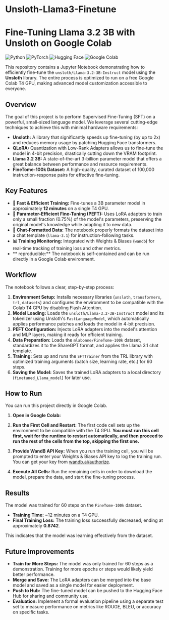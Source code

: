 # Unsloth-Llama3-Finetune
# Fine-Tuning Llama 3.2 3B with Unsloth on Google Colab

![Python](https://img.shields.io/badge/Python-3.10%2B-blue?style=for-the-badge&logo=python)
![PyTorch](https://img.shields.io/badge/PyTorch-2.7.1-orange?style=for-the-badge&logo=pytorch)
![Hugging Face](https://img.shields.io/badge/%F0%9F%A4%97%20Hugging%20Face-Models%20%26%20Datasets-yellow?style=for-the-badge)
![Google Colab](https://img.shields.io/badge/Google%20Colab-T4%20GPU-purple?style=for-the-badge&logo=googlecolab)

This repository contains a Jupyter Notebook demonstrating how to efficiently fine-tune the `unsloth/Llama-3.2-3B-Instruct` model using the **Unsloth** library. The entire process is optimized to run on a free Google Colab T4 GPU, making advanced model customization accessible to everyone.

## Overview

The goal of this project is to perform Supervised Fine-Tuning (SFT) on a powerful, small-sized language model. We leverage several cutting-edge techniques to achieve this with minimal hardware requirements:

- **Unsloth:** A library that significantly speeds up fine-tuning (by up to 2x) and reduces memory usage by patching Hugging Face transformers.
- **QLoRA:** Quantization with Low-Rank Adapters allows us to fine-tune the model in 4-bit precision, drastically cutting down the VRAM footprint.
- **Llama 3.2 3B:** A state-of-the-art 3-billion parameter model that offers a great balance between performance and resource requirements.
- **FineTome-100k Dataset:** A high-quality, curated dataset of 100,000 instruction-response pairs for effective fine-tuning.

## Key Features

- **🚀 Fast & Efficient Training:** Fine-tunes a 3B parameter model in approximately **12 minutes** on a single T4 GPU.
- **🧠 Parameter-Efficient Fine-Tuning (PEFT):** Uses LoRA adapters to train only a small fraction (0.75%) of the model's parameters, preserving the original model's knowledge while adapting it to new data.
- **💬 Chat-Formatted Data:** The notebook properly formats the dataset into a chat template (`llama-3.1`) for instruction-following tasks.
- **📊 Training Monitoring:** Integrated with Weights & Biases (`wandb`) for real-time tracking of training loss and other metrics.
- ** reproducible:** The notebook is self-contained and can be run directly in a Google Colab environment.

## Workflow

The notebook follows a clear, step-by-step process:

1.  **Environment Setup:** Installs necessary libraries (`unsloth`, `transformers`, `trl`, `datasets`) and configures the environment to be compatible with the Colab T4 GPU by disabling Flash Attention.
2.  **Model Loading:** Loads the `unsloth/Llama-3.2-3B-Instruct` model and its tokenizer using Unsloth's `FastLanguageModel`, which automatically applies performance patches and loads the model in 4-bit precision.
3.  **PEFT Configuration:** Injects LoRA adapters into the model's attention and MLP layers, making it ready for efficient training.
4.  **Data Preparation:** Loads the `mlabonne/FineTome-100k` dataset, standardizes it to the ShareGPT format, and applies the Llama 3.1 chat template.
5.  **Training:** Sets up and runs the `SFTTrainer` from the TRL library with optimized training arguments (batch size, learning rate, etc.) for 60 steps.
6.  **Saving the Model:** Saves the trained LoRA adapters to a local directory (`finetuned_Llama_model`) for later use.

## How to Run

You can run this project directly in Google Colab.

1.  **Open in Google Colab:**
    

2.  **Run the First Cell and Restart:**
    The first code cell sets up the environment to be compatible with the T4 GPU. **You must run this cell first, wait for the runtime to restart automatically, and then proceed to run the rest of the cells from the top, skipping the first one.**

3.  **Provide WandB API Key:**
    When you run the training cell, you will be prompted to enter your Weights & Biases API key to log the training run. You can get your key from [wandb.ai/authorize](https://wandb.ai/authorize).

4.  **Execute All Cells:**
    Run the remaining cells in order to download the model, prepare the data, and start the fine-tuning process.

## Results

The model was trained for 60 steps on the `FineTome-100k` dataset.
- **Training Time:** ~12 minutes on a T4 GPU.
- **Final Training Loss:** The training loss successfully decreased, ending at approximately **0.8742**.

This indicates that the model was learning effectively from the dataset.



## Future Improvements

- **Train for More Steps:** The model was only trained for 60 steps as a demonstration. Training for more epochs or steps would likely yield better performance.
- **Merge and Save:** The LoRA adapters can be merged into the base model and saved as a single model for easier deployment.
- **Push to Hub:** The fine-tuned model can be pushed to the Hugging Face Hub for sharing and community use.
- **Evaluation:** Implement a formal evaluation pipeline using a separate test set to measure performance on metrics like ROUGE, BLEU, or accuracy on specific tasks.
